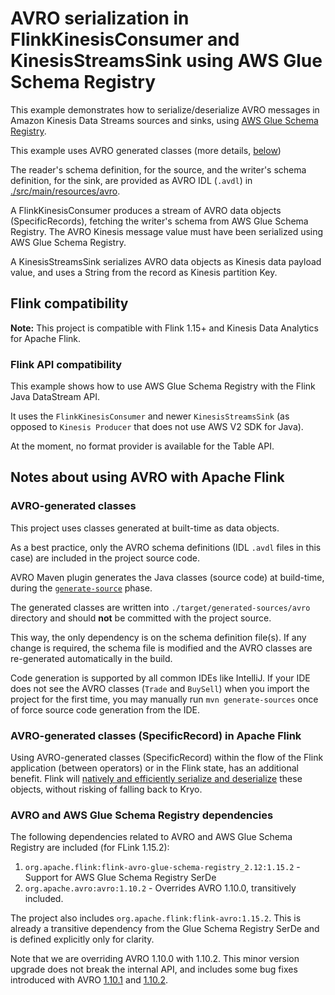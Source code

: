 # AVRO serialization in FlinkKinesisConsumer and KinesisStreamsSink using AWS Glue Schema Registry

This example demonstrates how to serialize/deserialize AVRO messages in Amazon Kinesis Data Streams sources and sinks, using
[AWS Glue Schema Registry](https://docs.aws.amazon.com/glue/latest/dg/schema-registry.html).

This example uses AVRO generated classes (more details, [below](#Using_AVRO-generated_classes))

The reader's schema definition, for the source, and the writer's schema definition, for the sink, are provided as
AVRO IDL (`.avdl`) in [./src/main/resources/avro](./src/main/resources/avro).

A FlinkKinesisConsumer produces a stream of AVRO data objects (SpecificRecords), fetching the writer's schema from AWS Glue
Schema Registry. The AVRO Kinesis message value must have been serialized using AWS Glue Schema Registry.

A KinesisStreamsSink serializes AVRO data objects as Kinesis data payload value, and uses a String from the record as Kinesis partition Key.

## Flink compatibility

**Note:** This project is compatible with Flink 1.15+ and Kinesis Data Analytics for Apache Flink.

### Flink API compatibility

This example shows how to use AWS Glue Schema Registry with the Flink Java DataStream API.

It uses the `FlinkKinesisConsumer` and newer `KinesisStreamsSink` (as opposed to `Kinesis Producer` that does not use AWS V2 SDK for Java).

At the moment, no format provider is available for the Table API.

## Notes about using AVRO with Apache Flink

### AVRO-generated classes

This project uses classes generated at built-time as data objects.

As a best practice, only the AVRO schema definitions (IDL `.avdl` files in this case) are included in the project source
code.

AVRO Maven plugin generates the Java classes (source code) at build-time, during the
[`generate-source`](https://maven.apache.org/guides/introduction/introduction-to-the-lifecycle.html) phase.

The generated classes are written into `./target/generated-sources/avro` directory and should **not** be committed with
the project source.

This way, the only dependency is on the schema definition file(s).
If any change is required, the schema file is modified and the AVRO classes are re-generated automatically in the build.

Code generation is supported by all common IDEs like IntelliJ.
If your IDE does not see the AVRO classes (`Trade` and `BuySell`) when you import the project for the
first time, you may manually run `mvn generate-sources` once of force source code generation from the IDE.

### AVRO-generated classes (SpecificRecord) in Apache Flink

Using AVRO-generated classes (SpecificRecord) within the flow of the Flink application (between operators) or in the
Flink state, has an additional benefit.
Flink will [natively and efficiently serialize and deserialize](https://nightlies.apache.org/flink/flink-docs-master/docs/dev/datastream/fault-tolerance/serialization/types_serialization/#pojos)
these objects, without risking of falling back to Kryo.

### AVRO and AWS Glue Schema Registry dependencies

The following dependencies related to AVRO and AWS Glue Schema Registry are included (for FLink 1.15.2):

1. `org.apache.flink:flink-avro-glue-schema-registry_2.12:1.15.2` - Support for AWS Glue Schema Registry SerDe
2. `org.apache.avro:avro:1.10.2` - Overrides AVRO 1.10.0, transitively included.

The project also includes `org.apache.flink:flink-avro:1.15.2`.
This is already a transitive dependency from the Glue Schema Registry SerDe and is defined explicitly only for clarity.

Note that we are overriding AVRO 1.10.0 with 1.10.2.
This minor version upgrade does not break the internal API, and includes some bug fixes introduced with
AVRO [1.10.1](https://github.com/apache/avro/releases/tag/release-1.10.1)
and [1.10.2](https://github.com/apache/avro/releases/tag/release-1.10.2). 
